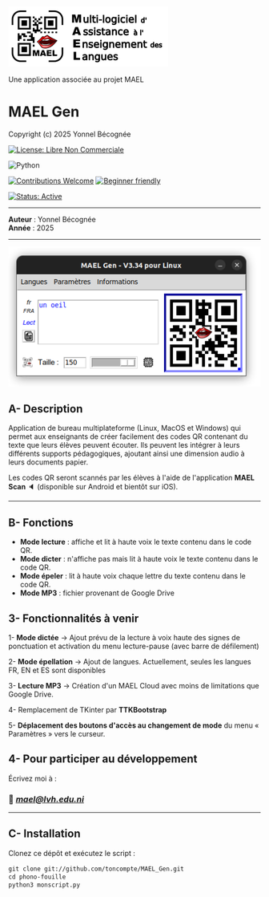 ![MAEL](https://github.com/Yobeco/MAEL_Phono_fouille/blob/main/readme_assets/Logo-MAEL-120.png "Logo du projet MAEL")

Une application associée au projet MAEL

# MAEL Gen

Copyright (c) 2025 Yonnel Bécognée

[![License: Libre Non Commerciale](https://img.shields.io/badge/license-GNU%20GENERAL%20PUBLIC%20LICENSE%20V3-white.svg)](./LICENSE)

![Python](https://img.shields.io/badge/Python-3.10%2B-blue?logo=python&logoColor=yellow)

[![Contributions Welcome](https://img.shields.io/badge/contributions-welcome-009900.svg)](#contributing) [![Beginner friendly](https://img.shields.io/badge/Beginner%20friendly-8A2BE2)]()

[![Status: Active](https://img.shields.io/badge/status-active-009900.svg)]()

---

**Auteur** : Yonnel Bécognée   
**Année** : 2025

---

![](https://github.com/Yobeco/MAEL_Gen/blob/main/readme_assets/MAEL_Gen.png)


## A- Description

Application de bureau multiplateforme (Linux, MacOS et Windows) qui permet aux enseignants de créer facilement des codes QR contenant du texte que leurs élèves peuvent écouter. 
Ils peuvent les intégrer à leurs différents supports pédagogiques, ajoutant ainsi une dimension audio à leurs documents papier.

Les codes QR seront scannés par les élèves à l'aide de l'application **MAEL Scan** :speaker: (disponible sur Android et bientôt sur iOS).

---

## B- Fonctions

- **Mode lecture** : affiche et lit à haute voix le texte contenu dans le code QR.
- **Mode dicter** : n'affiche pas mais lit à haute voix le texte contenu dans le code QR.
- **Mode épeler** : lit à haute voix chaque lettre du texte contenu dans le code QR.
- **Mode MP3** : fichier provenant de Google Drive

## 3- Fonctionnalités à venir

1- **Mode dictée** → Ajout prévu de la lecture à voix haute des signes de ponctuation et activation du menu lecture-pause (avec barre de défilement)

2- **Mode épellation** → Ajout de langues. Actuellement, seules les langues FR, EN et ES sont disponibles

3- **Lecture MP3** → Création d'un MAEL Cloud avec moins de limitations que Google Drive.

4- Remplacement de TKinter par **TTKBootstrap**

5- **Déplacement des boutons d'accès au changement de mode** du menu « Paramètres » vers le curseur.

## 4- Pour participer au développement

Écrivez moi à :

### 📨 ***[mael@lvh.edu.ni](mailto:mael@lvh.edu.ni)***

---

## C- Installation

Clonez ce dépôt et exécutez le script :

    git clone git://github.com/toncompte/MAEL_Gen.git
    cd phono-fouille
    python3 monscript.py